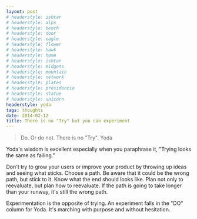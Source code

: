 ```yaml
---
layout: post
# headerstyle: ishtar
# headerstyle: alps
# headerstyle: bench
# headerstyle: door
# headerstyle: eagle
# headerstyle: flower
# headerstyle: hawk
# headerstyle: home
# headerstyle: ishtar
# headerstyle: midgets
# headerstyle: mountain
# headerstyle: network
# headerstyle: plates
# headerstyle: presidencia
# headerstyle: statue
# headerstyle: unicorn
headerstyle: yoda
tags: thoughts
date: 2014-02-12
title: There is no "Try" but you can experiment
---
```

> Do.  Or do not. There is no "Try".
> Yoda

Yoda's wisdom is excellent especially when you paraphrase it, "Trying looks the
same as failing."

Don't try to grow your users or improve your product by throwing up ideas and
seeing what sticks.  Choose a path.  Be aware that it could be the wrong path,
but stick to it.  Know what the end should looks like.  Plan not only to
reevaluate, but  plan how to reevaluate.  If the path is going to take longer
than your runway, it's still the wrong path. 

Experimentation is the opposite of trying.  An experiment falls in the "DO"
column for Yoda.  It's marching with purpose and without hesitation.
